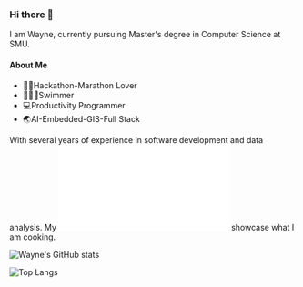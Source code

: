 ### Hi there 👋

I am Wayne, currently pursuing Master's degree in Computer Science at SMU. 

#### About Me
- 🏃🏻Hackathon-Marathon Lover
- 🏊🏼‍♂️Swimmer
- 💻Productivity Programmer
- 🌏AI-Embedded-GIS-Full Stack

With several years of experience in software development and data analysis. My ![profile website](www.waynej.me) showcase what I am cooking.



![Wayne's GitHub stats](https://github-readme-stats.vercel.app/api?username=wayne-xyz)


![Top Langs](https://github-readme-stats.vercel.app/api/top-langs/?username=wayne-xyz&layout=compact)

<!--
**livingspring/livingspring** is a ✨ _special_ ✨ repository because its `README.md` (this file) appears on your GitHub profile.

Here are some ideas to get you started:

- 🔭 I’m currently working on ...
- 🌱 I’m currently learning ...
- 👯 I’m looking to collaborate on ...
- 🤔 I’m looking for help with ...
- 💬 Ask me about ...
- 📫 How to reach me: ...
- 😄 Pronouns: ...
- ⚡ Fun fact: ...
-->
